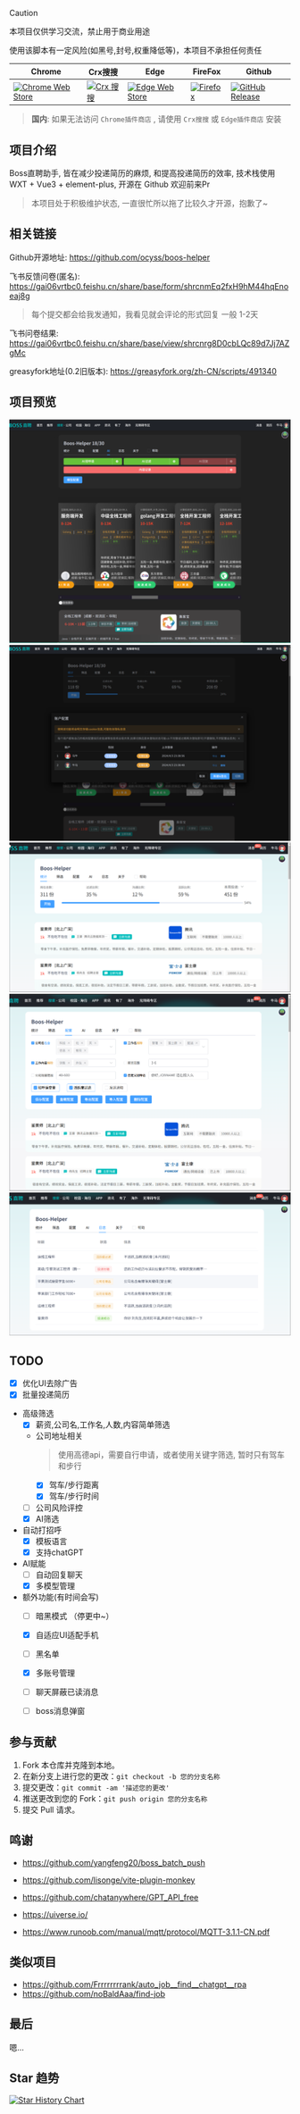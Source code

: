 > [!CAUTION]
> 本项目仅供学习交流，禁止用于商业用途
>
> 使用该脚本有一定风险(如黑号,封号,权重降低等)，本项目不承担任何责任

| Chrome | Crx搜搜 | Edge | FireFox | Github |
|----------|----------|----------|----------|----------|
| [![Chrome Web Store](https://img.shields.io/chrome-web-store/v/ogkmgjbagackkdlcibcailacnncgonbn?label=Chrome插件商店)](https://chrome.google.com/webstore/detail/ogkmgjbagackkdlcibcailacnncgonbn) |[![Crx 搜搜](https://img.shields.io/badge/Crx搜索-v%3F.%3F.%3F-EF7C3D)](https://www.crxsoso.com/webstore/detail/ogkmgjbagackkdlcibcailacnncgonbn) | [![Edge Web Store](https://img.shields.io/badge/dynamic/json?url=https%3A%2F%2Fmicrosoftedge.microsoft.com%2Faddons%2Fgetproductdetailsbycrxid%2Fjcllnbjfeamhihjpfjlclhdnjmggbgal&query=version&prefix=v&label=Edge插件商店&color=EF7C3D)](https://microsoftedge.microsoft.com/addons/detail/jcllnbjfeamhihjpfjlclhdnjmggbgal) | [![Firefox](https://img.shields.io/amo/v/boss-helper?label=Mozilla插件商店)](https://addons.mozilla.org/zh-TW/firefox/addon/boss-helper/) | [![GitHub Release](https://img.shields.io/github/v/release/Ocyss/boos-helper)](https://github.com/Ocyss/boos-helper/releases/latest/) |

> **国内**: 如果无法访问 `Chrome插件商店` , 请使用 `Crx搜搜` 或 `Edge插件商店` 安装

## 项目介绍
Boss直聘助手, 皆在减少投递简历的麻烦, 和提高投递简历的效率, 技术栈使用WXT + Vue3 + element-plus, 开源在 Github 欢迎前来Pr

> 本项目处于积极维护状态, 一直很忙所以拖了比较久才开源，抱歉了~

## 相关链接

Github开源地址: <https://github.com/ocyss/boos-helper>

飞书反馈问卷(匿名): <https://gai06vrtbc0.feishu.cn/share/base/form/shrcnmEq2fxH9hM44hqEnoeaj8g>

> 每个提交都会给我发通知，我看见就会评论的形式回复 一般 1-2天

飞书问卷结果: <https://gai06vrtbc0.feishu.cn/share/base/view/shrcnrg8D0cbLQc89d7Jj7AZgMc>

greasyfork地址(0.2旧版本): <https://greasyfork.org/zh-CN/scripts/491340>

## 项目预览

[![卡片状态](docs/img/shot_2024-04-14_23-08-03.png)](docs/img/shot_2024-04-14_23-08-03.png)
[![账户配置](docs/img/shot_2024-04-14_23-09-05.png)](docs/img/shot_2024-04-14_23-09-05.png)
[![统计界面](docs/img/shot_2024-04-02_22-25-25.png)](docs/img/shot_2024-04-02_22-25-25.png)
[![配置界面](docs/img/shot_2024-04-02_22-26-54.png)](docs/img/shot_2024-04-02_22-26-54.png)
[![日志界面](docs/img/shot_2024-04-02_22-32-25.png)](docs/img/shot_2024-04-02_22-32-25.png)

## TODO

- [x] 优化UI去除广告
- [x] 批量投递简历
- 高级筛选
  - [x] 薪资,公司名,工作名,人数,内容简单筛选
  - 公司地址相关 
    > 使用高德api，需要自行申请，或者使用关键字筛选, 暂时只有驾车和步行
    - [x] 驾车/步行距离
    - [x] 驾车/步行时间
  - [ ] 公司风险评控
  - [x] AI筛选
- 自动打招呼
  - [x] 模板语言
  - [x] 支持chatGPT
- AI赋能
  - [ ] 自动回复聊天
  - [x] 多模型管理
- 额外功能(有时间会写)
  - [ ] 暗黑模式 （停更中~）
  - [x] 自适应UI适配手机
  - [ ] 黑名单
  - [x] 多账号管理
  - [ ] 聊天屏蔽已读消息
  - [ ] boss消息弹窗


## 参与贡献

1. Fork 本仓库并克隆到本地。
2. 在新分支上进行您的更改：`git checkout -b 您的分支名称`
3. 提交更改：`git commit -am '描述您的更改'`
4. 推送更改到您的 Fork：`git push origin 您的分支名称`
5. 提交 Pull 请求。

## 鸣谢

- <https://github.com/yangfeng20/boss_batch_push>
- <https://github.com/lisonge/vite-plugin-monkey>
- <https://github.com/chatanywhere/GPT_API_free>

- <https://uiverse.io/>
- <https://www.runoob.com/manual/mqtt/protocol/MQTT-3.1.1-CN.pdf>

## 类似项目

- <https://github.com/Frrrrrrrrank/auto_job__find__chatgpt__rpa>
- <https://github.com/noBaldAaa/find-job>

## 最后

嗯...

## Star 趋势

<a href="https://star-history.com/#ocyss/boos-helper&Date">
 <picture>
   <source media="(prefers-color-scheme: dark)" srcset="https://api.star-history.com/svg?repos=ocyss/boos-helper&type=Date&theme=dark" />
   <source media="(prefers-color-scheme: light)" srcset="https://api.star-history.com/svg?repos=ocyss/boos-helper&type=Date" />
   <img alt="Star History Chart" src="https://api.star-history.com/svg?repos=ocyss/boos-helper&type=Date" />
 </picture>
</a>
